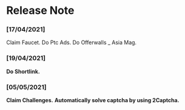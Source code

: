 # Release Note

### [17/04/2021]

Claim Faucet. Do Ptc Ads. Do Offerwalls _ Asia Mag.

### [19/04/2021]

**Do Shortlink.**

### [05/05/2021]

**Claim Challenges.** **Automatically solve captcha by using 2Captcha.**